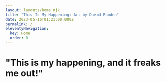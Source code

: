 ```yaml
---
layout: layouts/home.njk
title: "This Is My Happening: Art by David Rhoden"
date: 2023-05-16T01:21:00.000Z
permalink: /
eleventyNavigation:
  key: Home
  order: 0
---
```

# "This is my happening, and it freaks me out!"

